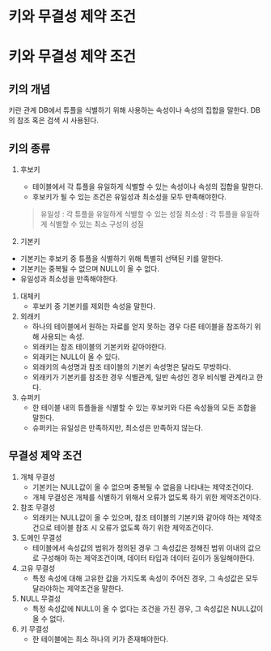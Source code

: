 # 키와 무결성 제약 조건

# 키와 무결성 제약 조건

## 키의 개념

키란 관계 DB에서 튜플을 식별하기 위해 사용하는 속성이나 속성의 집합을 말한다. DB의 참조 혹은 검색 시 사용된다.

## 키의 종류

1. 후보키
    - 테이블에서 각 튜플을 유일하게 식별할 수 있는 속성이나 속성의 집합을 말한다.
    - 후보키가 될 수 있는 조건은 유일성과 최소성을 모두 만족해야한다.
    
    > 유일성 : 각 튜플을 유일하게 식별할 수 있는 성질
    최소성 : 각 튜플을 유일하게 식별할 수 있는 최소 구성의 성질
    > 

2.  기본키

- 기본키는 후보키 중 튜플을 식별하기 위해 특별히 선택된 키를 말한다.
- 기본키는 중복될 수 없으며 NULL이 올 수 없다.
- 유일성과 최소성을 만족해야한다.
1. 대체키
    - 후보키 중 기본키를 제외한 속성을 말한다.
2. 외래키
    - 하나의 테이블에서 원하는 자료를 얻지 못하는 경우 다른 테이블을 참조하기 위해 사용되는 속성.
    - 외래키는 참조 테이블의 기본키와 같아야한다.
    - 외래키는 NULL이 올 수 있다.
    - 외래키의 속성명과 참조 테이블의 기본키 속성명은 달라도 무방하다.
    - 외래키가 기본키를 참조한 경우 식별관계, 일반 속성인 경우 비식별 관계라고 한다.
3. 슈퍼키
    - 한 테이블 내의 튜플들을 식별할 수 있는 후보키와 다른 속성들의 모든 조합을 말한다.
    - 슈퍼키는 유일성은 만족하지만, 최소성은 만족하지 않는다.

## 무결성 제약 조건

1. 개체 무결성
    - 기본키는 NULL값이 올 수 없으며 중복될 수 없음을 나타내는 제약조건이다.
    - 개체 무결성은 개체를 식별하기 위해서 오류가 없도록 하기 위한 제약조건이다.
2. 참조 무결성
    - 외래키는 NULL값이 올 수 있으며, 참조 테이블의 기본키와 같아야 하는 제약조건으로 테이블 참조 시 오류가 없도록 하기 위한 제약조건이다.
3. 도메인 무결성
    - 테이블에서 속성값의 범위가 정의된 경우 그 속성값은 정해진 범위 이내의 값으로 구성해야 하는 제약조건이며, 데이터 타입과 데이터 길이가 동일해야한다.
4. 고유 무결성
    - 특정 속성에 대해 고유한 값을 가지도록 속성이 주어진 경우, 그 속성값은 모두 달라야하는 제약조건을 말한다.
5. NULL 무결성
    - 특정 속성값에 NULL이 올 수 없다는 조건을 가진 경우, 그 속성값은 NULL값이 올 수 없다.
6. 키 무결성
    - 한 테이블에는 최소 하나의 키가 존재해야한다.